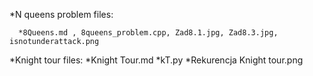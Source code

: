   *N queens problem files:

      *8Queens.md , 8queens_problem.cpp, Zad8.1.jpg, Zad8.3.jpg, isnotunderattack.png


 *Knight tour files:
      *Knight Tour.md
      *kT.py
      *Rekurencja Knight tour.png
